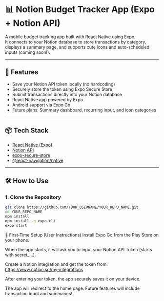 
# 📊 Notion Budget Tracker App (Expo + Notion API)

A mobile budget tracking app built with React Native using Expo.  
It connects to your Notion database to store transactions by category,  
displays a summary page, and supports cute icons and auto-scheduled inputs (coming soon!).

---

## 🚀 Features

- Save your Notion API token locally (no hardcoding)
- Securely store the token using Expo Secure Store
- Submit transactions directly into your Notion database
- React Native app powered by Expo
- Android support via Expo Go
- Future plans: Summary dashboard, recurring input, and icon categories

---

## 📦 Tech Stack

- [React Native (Expo)](https://docs.expo.dev)
- [Notion API](https://developers.notion.com/)
- [expo-secure-store](https://docs.expo.dev/versions/latest/sdk/securestore/)
- [@react-navigation/native](https://reactnavigation.org/)

---

## 🛠️ How to Use

### 1. Clone the Repository

```bash
git clone https://github.com/YOUR_USERNAME/YOUR_REPO_NAME.git
cd YOUR_REPO_NAME
npm install
npm install -g expo-cli
expo start
```


📲 First-Time Setup (User Instructions)
Install Expo Go from the Play Store on your phone.

When the app starts, it will ask you to input your Notion API Token (starts with secret_...).

Create a Notion integration and get the token from: https://www.notion.so/my-integrations

After entering your token, the app securely saves it on your device.

The app will redirect to the home page. Future features will include transaction input and summaries!

